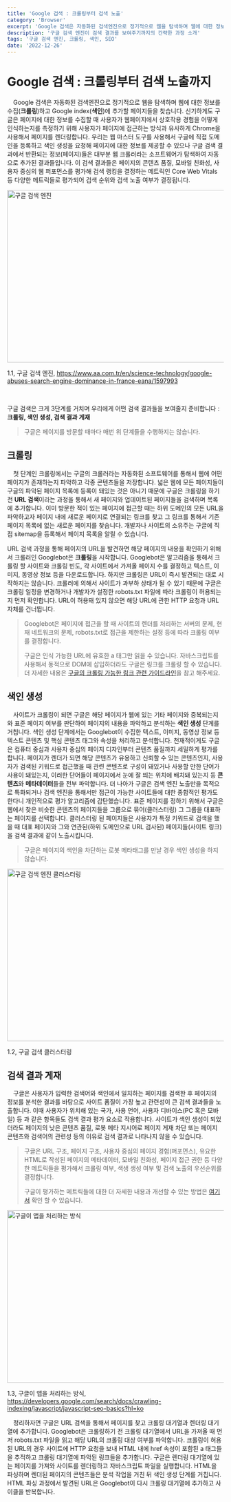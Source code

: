 ```yaml
---
title: 'Google 검색 : 크롤링부터 검색 노출'
category: 'Browser'
excerpt: 'Google 검색은 자동화된 검색엔진으로 정기적으로 웹을 탐색하며 웹에 대한 정보를 수집하고 Google index에 추가할 페이지들을 찾습니다. 신기하게도 구글은 페이지에 대한 정보를 수집할 때 사용자가 웹페이지에서 상호작용 경험을 어떻게 인식하는지를 측정하기 위해 사용자가 페이지에 접근하는 방식과 유사하게 Chrome을 사용해서 페이지를 렌더링합니다.'
description: '구글 검색 엔진이 검색 결과를 보여주기까지의 간략한 과정 소개'
tags: '구글 검색 엔진, 크롤링, 색인, SEO'
date: '2022-12-26'
---
```


# Google 검색 : 크롤링부터 검색 노출까지

&emsp;Google 검색은 자동화된 검색엔진으로 정기적으로 웹을 탐색하며 웹에 대한 정보를 수집(**크롤링**)하고 Google index(**색인**)에 추가할 페이지들을 찾습니다. 신기하게도 구글은 페이지에 대한 정보를 수집할 때 사용자가 웹페이지에서 상호작용 경험을 어떻게 인식하는지를 측정하기 위해 사용자가 페이지에 접근하는 방식과 유사하게 Chrome을 사용해서 페이지를 렌더링합니다. 우리는 웹 마스터 도구를 사용해서 구글에 직접 도메인을 등록하고 색인 생성을 요청해 페이지에 대한 정보를 제공할 수 있으나 구글 검색 결과에서 반환되는 정보(페이지)들은 대부분 웹 크롤러라는 소프트웨어가 탐색하여 자동으로 추가된 결과들입니다. 이 검색 결과들은 페이지의 콘텐츠 품질, 모바일 친화성, 사용자 중심의 웹 퍼포먼스를 평가해 검색 랭킹을 결정하는 메트릭인 Core Web Vitals 등 다양한 메트릭들로 평가되어 검색 순위와 검색 노출 여부가 결정됩니다.

<img src='/assets/markdown-image/Browser-core-web-vitals/core-web-vitals-google-search-engine.jpeg' alt='구글 검색 엔진' width='550' height='400'>

<span>1.1, 구글 검색 엔진, https://www.aa.com.tr/en/science-technology/google-abuses-search-engine-dominance-in-france-eana/1597993</span>

</br>

구글 검색은 크게 3단계를 거치며 우리에게 어떤 검색 결과들을 보여줄지 준비합니다 : **크롤링, 색인 생성, 검색 결과 게재**

> 구글은 페이지를 방문할 때마다 매번 위 단계들을 수행하지는 않습니다.

## 크롤링

&emsp;첫 단계인 크롤링에서는 구글의 크롤러라는 자동화된 소프트웨어를 통해서 웹에 어떤 페이지가 존재하는지 파악하고 각종 콘텐츠들을 저장합니다. 넓은 웹에 모든 페이지들이 구글의 파악된 페이지 목록에 등록이 돼있는 것은 아니기 때문에 구글은 크롤링을 하기 전 **URL 검색**이라는 과정을 통해서 새 페이지와 업데이트된 페이지들을 검색하며 목록에 추가합니다. 이미 방문한 적이 있는 페이지에 접근할 때는 하위 도메인의 모든 URL을 파악하고자 페이지 내에 새로운 페이지로 연결되는 링크를 찾고 그 링크를 통해서 기존 페이지 목록에 없는 새로운 페이지를 찾습니다. 개발자나 사이트의 소유주는 구글에 직접 sitemap을 등록해서 페이지 목록을 알릴 수 있습니다.

URL 검색 과정을 통해 페이지의 URL을 발견하면 해당 페이지의 내용을 확인하기 위해서 크롤러인 Googlebot은 **크롤링**을 시작합니다. Googlebot은 알고리즘을 통해서 크롤링 할 사이트와 크롤링 빈도, 각 사이트에서 가져올 페이지 수를 결정하고 텍스트, 이미지, 동영상 정보 등을 다운로드합니다. 하지만 크롤링은 URL이 즉시 발견되는 대로 시작하지는 않습니다. 크롤러에 의해서 사이트가 과부하 상태가 될 수 있기 때문에 구글은 크롤링 일정을 변경하거나 개발자가 설정한 robots.txt 파일에 따라 크롤링이 허용되는지 먼저 확인합니다. URL이 허용돼 있지 않으면 해당 URL에 관한 HTTP 요청과 URL 자체를 건너뜁니다.

> Googlebot은 페이지에 접근을 할 때 사이트의 렌더를 처리하는 서버의 문제, 현재 네트워크의 문제, robots.txt로 접근을 제한하는 설정 등에 따라 크롤링 여부를 결정합니다.
>
> 구글은 인식 가능한 URL에 유효한 a 태그만 읽을 수 있습니다. 자바스크립트를 사용해서 동적으로 DOM에 삽입하더라도 구글은 링크를 크롤링 할 수 있습니다. 더 자세한 내용은 <a href="https://developers.google.com/search/docs/crawling-indexing/links-crawlable?hl=ko" target="_blank">구글의 크롤링 가능한 링크 관련 가이드라인</a>을 참고 해주세요.

## 색인 생성

&emsp;사이트가 크롤링이 되면 구글은 해당 페이지가 웹에 있는 기타 페이지와 중복되는지와 표준 페이지 여부를 판단하여 페이지의 내용을 파악하고 분석하는 **색인 생성** 단계를 거칩니다. 색인 생성 단계에서는 Googlebot이 수집한 텍스트, 이미지, 동영상 정보 등 텍스트 콘텐츠 및 핵심 콘텐츠 태그와 속성을 처리하고 분석합니다. 천재적이게도 구글은 컴퓨터 중심과 사용자 중심의 페이지 디자인부터 콘텐츠 품질까지 세밀하게 평가를 합니다. 페이지가 렌더가 되면 해당 콘텐츠가 유용하고 신뢰할 수 있는 콘텐츠인지, 사용자가 검색된 키워드로 접근했을 때 관련 콘텐츠로 구성이 돼있거나 사용할 만한 단어가 사용이 돼있는지, 이러한 단어들이 페이지에서 눈에 잘 띄는 위치에 배치돼 있는지 등 **콘텐츠**와 **메타데이터**들을 전부 파악합니다. 더 나아가 구글은 검색 엔진 노출만을 목적으로 특화되거나 검색 엔진을 통해서만 접근이 가능한 사이트들에 대한 종합적인 평가도 한다니 개인적으로 평가 알고리즘에 감탄했습니다. 표준 페이지를 정하기 위해서 구글은 웹에서 찾은 비슷한 콘텐츠의 페이지들을 그룹으로 묶어(클러스터링) 그 그룹을 대표하는 페이지를 선택합니다. 클러스터링 된 페이지들은 사용자가 특정 키워드로 검색을 했을 때 대표 페이지와 그와 연관된(하위 도메인으로 URL 검사된) 페이지들(사이트 링크)을 검색 결과에 같이 노출시킵니다.

> 구글은 페이지의 색인을 차단하는 로봇 메타태그를 만날 경우 색인 생성을 하지 않습니다.

<img src="/assets/markdown-image/Browser-core-web-vitals/clustering.png" alt="구글 검색 엔진 클러스터링" width='550' height='400'>

<span>1.2, 구글 검색 클러스터링</span>

## 검색 결과 게재

&emsp;구글은 사용자가 입력한 검색어와 색인에서 일치하는 페이지를 검색한 후 페이지의 정보를 분석한 결과를 바탕으로 사이트 품질이 가장 높고 관련성이 큰 검색 결과들을 노출합니다. 이때 사용자가 위치해 있는 국가, 사용 언어, 사용자 디바이스(PC 혹은 모바일) 등 과 같은 항목들도 검색 결과 평가 요소로 작용합니다. 사이트가 색인 생성이 되었더라도 페이지의 낮은 콘텐츠 품질, 로봇 메타 지시어로 페이지 게재 차단 또는 페이지 콘텐츠와 검색어의 관련성 등의 이유로 검색 결과로 나타나지 않을 수 있습니다.

> 구글은 URL 구조, 페이지 구조, 사용자 중심의 페이지 경험(퍼포먼스), 유요한 HTML로 작성된 페이지의 메타데이터, 모바일 친화성, 페이지 접근 권한 등 다양한 메트릭들을 평가해서 크롤링 여부, 색생 생성 여부 및 검색 노출의 우선순위를 결정합니다.
>
> 구글이 평가하는 메트릭들에 대한 더 자세한 내용과 개선할 수 있는 방법은 <a href="https://developers.google.com/search/docs/essentials?hl=ko" target=”_blank”>여기서</a> 확인 할 수 있습니다.

<img src="/assets/markdown-image/Browser-core-web-vitals/core-web-vitals-2.png" alt="구글이 앱을 처리하는 방식" width='550' height='400'>

<span>1.3, 구글이 앱을 처리하는 방식, https://developers.google.com/search/docs/crawling-indexing/javascript/javascript-seo-basics?hl=ko</span>

&emsp;정리하자면 구글은 URL 검색을 통해서 페이지를 찾고 크롤링 대기열과 렌더링 대기열에 추가합니다. Googlebot은 크롤링하기 전 크롤링 대기열에서 URL을 가져올 때 먼저 robots.txt 파일을 읽고 해당 URL의 크롤링 대상 여부를 파악합니다. 크롤링이 허용된 URL의 경우 사이트에 HTTP 요청을 보내 HTML 내에 href 속성이 포함된 a 태그들을 추적하고 크롤링 대기열에 파악된 링크들을 추가합니다. 구글은 렌더링 대기열에 있는 페이지를 가져와 사이트를 렌더링하고 자바스크립트 파일을 실행합니다. HTML을 파싱하며 렌더된 페이지의 콘텐츠들은 분석 작업을 거친 뒤 색인 생성 단계를 거칩니다. HTML 파싱 과정에서 발견된 URL은 Googlebot이 다시 크롤링 대기열에 추가하고 사이클을 반복합니다.